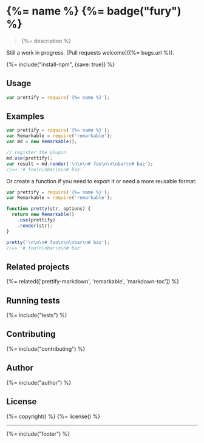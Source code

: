 # {%= name %} {%= badge("fury") %}

> {%= description %}

Still a work in progress. [Pull requests welcome]({%= bugs.url %}).

{%= include("install-npm", {save: true}) %}

## Usage

```js
var prettify = require('{%= name %}');
```

## Examples

```js
var prettify = require('{%= name %}');
var Remarkable = require('remarkable');
var md = new Remarkable();

// register the plugin
md.use(prettify);
var result = md.render('\n\n\n# foo\n\n\nbar\n# baz');
//=> '# foo\n\nbar\n\n# baz'
```

Or create a function if you need to export it or need a more reusable format:

```js
var prettify = require('{%= name %}');
var Remarkable = require('remarkable');

function pretty(str, options) {
  return new Remarkable()
    .use(prettify)
    .render(str);
}

pretty('\n\n\n# foo\n\n\nbar\n# baz');
//=> '# foo\n\nbar\n\n# baz'
```


## Related projects
{%= related(['prettify-markdown', 'remarkable', 'markdown-toc']) %}  

## Running tests
{%= include("tests") %}

## Contributing
{%= include("contributing") %}

## Author
{%= include("author") %}

## License
{%= copyright() %}
{%= license() %}

***

{%= include("footer") %}
